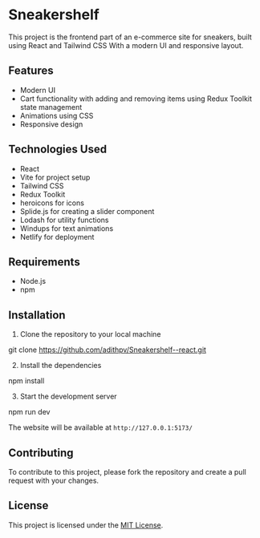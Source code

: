 # Sneakershelf

This project is the frontend part of an e-commerce site for sneakers, built using React and Tailwind CSS With a modern UI and responsive layout.

## Features

- Modern UI
- Cart functionality with adding and removing items using Redux Toolkit state management
- Animations using CSS
- Responsive design

## Technologies Used

- React
- Vite for project setup
- Tailwind CSS
- Redux Toolkit
- heroicons for icons
- Splide.js for creating a slider component
- Lodash for utility functions
- Windups for  text animations
- Netlify for deployment

## Requirements

- Node.js
- npm

## Installation

1. Clone the repository to your local machine

git clone  https://github.com/adithpv/Sneakershelf--react.git

2. Install the dependencies

npm install

3. Start the development server

npm run dev

The website will be available at `http://127.0.0.1:5173/`

## Contributing

To contribute to this project, please fork the repository and create a pull request with your changes.

## License

This project is licensed under the [MIT License](LICENSE).

